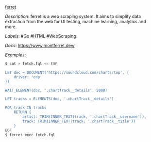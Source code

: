 [ferret](https://github.com/MontFerret/ferret)

*Description*: ferret is a web scraping system. It aims to simplify data extraction from the web for UI testing, machine learning, analytics and more.

*Labels*: #Go #HTML #WebScraping

*Docs*: https://www.montferret.dev/

*Examples*:

```bash
$ cat > fetch.fql << EOF

LET doc = DOCUMENT('https://soundcloud.com/charts/top', {
    driver: 'cdp'
})

WAIT_ELEMENT(doc, '.chartTrack__details', 5000)

LET tracks = ELEMENTS(doc, '.chartTrack__details')

FOR track IN tracks
    RETURN {
        artist: TRIM(INNER_TEXT(track, '.chartTrack__username')),
        track: TRIM(INNER_TEXT(track, '.chartTrack__title'))
    }
EOF
$ ferret exec fetch.fql
```
